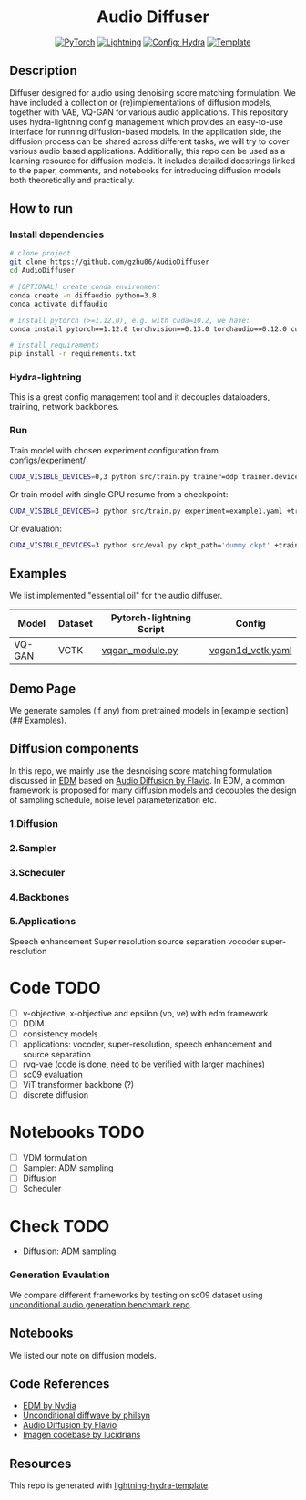 <div align="center">

# Audio Diffuser

<a href="https://pytorch.org/get-started/locally/"><img alt="PyTorch" src="https://img.shields.io/badge/PyTorch-ee4c2c?logo=pytorch&logoColor=white"></a>
<a href="https://pytorchlightning.ai/"><img alt="Lightning" src="https://img.shields.io/badge/-Lightning-792ee5?logo=pytorchlightning&logoColor=white"></a>
<a href="https://hydra.cc/"><img alt="Config: Hydra" src="https://img.shields.io/badge/Config-Hydra-89b8cd"></a>
<a href="https://github.com/ashleve/lightning-hydra-template"><img alt="Template" src="https://img.shields.io/badge/-Lightning--Hydra--Template-017F2F?style=flat&logo=github&labelColor=gray"></a><br>

</div>

## Description

Diffuser designed for audio using denoising score matching formulation. We have included a collection or (re)implementations of diffusion models, together with VAE, VQ-GAN for various audio applications. 
This repository uses hydra-lightning config management which provides an easy-to-use interface for running diffusion-based models. 
In the application side, the diffusion process can be shared across different tasks, we will try to cover various audio based applications.
Additionally, this repo can be used as a learning resource for diffusion models. It includes detailed docstrings linked to the paper, comments, and notebooks for introducing diffusion models both theoretically and practically.


## How to run

### Install dependencies

```bash
# clone project
git clone https://github.com/gzhu06/AudioDiffuser
cd AudioDiffuser

# [OPTIONAL] create conda environment
conda create -n diffaudio python=3.8
conda activate diffaudio

# install pytorch (>=1.12.0), e.g. with cuda=10.2, we have:
conda install pytorch==1.12.0 torchvision==0.13.0 torchaudio==0.12.0 cudatoolkit=10.2 -c pytorch

# install requirements
pip install -r requirements.txt
```
### Hydra-lightning

This is a great config management tool and it decouples dataloaders, training, network backbones.

### Run
Train model with chosen experiment configuration from [configs/experiment/](configs/experiment/)

```bash ddp mixed precision
CUDA_VISIBLE_DEVICES=0,3 python src/train.py trainer=ddp trainer.devices=2 experiment=example.yaml +trainer.precision=16
```

Or train model with  single GPU resume from a checkpoint:

```bash
CUDA_VISIBLE_DEVICES=3 python src/train.py experiment=example1.yaml +trainer.precision=16 ckpt_path="/path/to/ckpt/name.ckpt"
```

Or evaluation:

```bash
CUDA_VISIBLE_DEVICES=3 python src/eval.py ckpt_path='dummy.ckpt' +trainer.precision=16 experiment=example2.yaml
```

## Examples
We list implemented "essential oil" for the audio diffuser. 

| **Model**   | **Dataset**|**Pytorch-lightning Script** |**Config** |
|------------|------------|--------------------------|-------------------|
| VQ-GAN|VCTK|[vqgan_module.py](https://github.com/gzhu06/AudioDiffuser/blob/main/src/models/vqgan_module.py) |[vqgan1d_vctk.yaml](https://github.com/gzhu06/AudioDiffuser/blob/main/configs/experiment/vqgan1d_vctk.yaml)|

## Demo Page
We generate samples (if any) from pretrained models in [example section](## Examples).


## Diffusion components
In this repo, we mainly use the desnoising score matching formulation discussed in [EDM](https://github.com/NVlabs/edm) based on [Audio Diffusion by Flavio](https://github.com/archinetai/audio-diffusion-pytorch). In EDM, a common framework is proposed for many diffusion models and decouples the design of sampling schedule, noise level parameterization etc.

### 1.Diffusion

### 2.Sampler

### 3.Scheduler

### 4.Backbones

### 5.Applications
Speech enhancement
Super resolution
source separation
vocoder
super-resolution

# Code TODO
- [ ] v-objective, x-objective and epsilon (vp, ve) with edm framework
- [ ] DDIM
- [ ] consistency models
- [ ] applications: vocoder, super-resolution, speech enhancement and source separation
- [ ] rvq-vae (code is done, need to be verified with larger machines)
- [ ] sc09 evaluation
- [ ] ViT transformer backbone (?)
- [ ] discrete diffusion

# Notebooks TODO
- [ ] VDM formulation
- [ ] Sampler: ADM sampling
- [ ] Diffusion
- [ ] Scheduler

# Check TODO
- Diffusion: ADM sampling

### Generation Evaulation
We compare different frameworks by testing on sc09 dataset using [unconditional audio generation benchmark repo](https://github.com/gzhu06/Unconditional-Audio-Generation-Benchmark). 

## Notebooks

We listed our note on diffusion models.

## Code References
- [EDM by Nvdia](https://github.com/NVlabs/edm)
- [Unconditional diffwave by philsyn](https://github.com/philsyn/DiffWave-unconditional)
- [Audio Diffusion by Flavio](https://github.com/archinetai/audio-diffusion-pytorch)
- [Imagen codebase by lucidrians](https://github.com/lucidrains/imagen-pytorch)

## Resources
This repo is generated with [lightning-hydra-template](https://github.com/ashleve/lightning-hydra-template).
